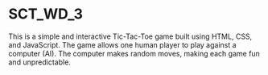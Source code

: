 # SCT_WD_3
This is a simple and interactive Tic-Tac-Toe game built using HTML, CSS, and JavaScript. The game allows one human player to play against a computer (AI). The computer makes random moves, making each game fun and unpredictable.
